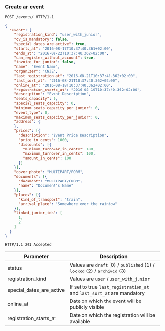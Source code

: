 ### Create an event

```http
POST /events/ HTTP/1.1
```

```json
{
  "event": {
    "registration_kind": "user_with_junior",
    "cv_is_mandatory": false,
    "special_dates_are_active": true,
    "starts_at": "2016-08-17T10:37:40.361+02:00",
    "ends_at": "2016-08-22T10:37:40.362+02:00",
    "can_register_without_account": true,
    "invoice_for_junior": false,
    "name": "Event Name",
    "organizer": "CNJE",
    "last_registration_at": "2016-08-21T10:37:40.362+02:00",
    "last_sort_at": "2016-08-21T10:37:40.362+02:00",
    "online_at": "2016-08-18T10:37:40.362+02:00",
    "registration_starts_at": "2016-08-19T10:37:40.362+02:00",
    "description": "Event Description",
    "seats_capacity": 0,
    "special_seats_capacity": 0,
    "minimum_seats_capacity_per_junior": 0,
    "event_type": 0,
    "maximum_seats_capacity_per_junior": 0,
    "address": {
    },
    "prices": [{
      "description": "Event Price Description",
      "price_in_cents": 1000,
      "discounts": [{
        "minimum_turnover_in_cents": 100,
        "maximum_turnover_in_cents": 100,
        "amount_in_cents": 100
      }]
    }],
    "cover_photo": "MULTIPART/FORM",
    "documents": [{
      "document": "MULTIPART/FORM",
      "name": "Document's Name"
    }],
    "places": [{
      "kind_of_transport": "train",
      "arrival_place": "Somewhere over the rainbow"
    }],
    "linked_junior_ids": [
      1,
      2
    ]
  }
}
```

```http
HTTP/1.1 201 Accepted
```

Parameter | Description
----------| -----------
status | Values are `draft` (0) / `published` (1) / `locked` (2) / `archived` (3)
registration_kind | Values are `user` / `user_with_junior`
special_dates_are_active | If set to true `last_registration_at` and `last_sort_at` are mandatory
online_at | Date on which the event will be publicly visible
registration_starts_at | Date on which the registration will be available
